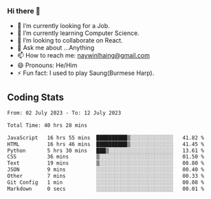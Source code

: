 ### Hi there 👋

- 🔭 I’m currently looking for a Job.
- 🌱 I’m currently learning Computer Science.
- 👯 I’m looking to collaborate on React.
- 💬 Ask me about ...Anything
- 📫 How to reach me: naywinlhaing@gmail.com
- 😄 Pronouns: He/Him
- ⚡ Fun fact: I used to play Saung(Burmese Harp).


## Coding Stats
<!--START_SECTION:waka-->

```txt
From: 02 July 2023 - To: 12 July 2023

Total Time: 40 hrs 28 mins

JavaScript   16 hrs 55 mins  ██████████▒░░░░░░░░░░░░░░   41.82 %
HTML         16 hrs 46 mins  ██████████▒░░░░░░░░░░░░░░   41.45 %
Python       5 hrs 30 mins   ███▒░░░░░░░░░░░░░░░░░░░░░   13.61 %
CSS          36 mins         ▒░░░░░░░░░░░░░░░░░░░░░░░░   01.50 %
Text         19 mins         ▒░░░░░░░░░░░░░░░░░░░░░░░░   00.80 %
JSON         9 mins          ░░░░░░░░░░░░░░░░░░░░░░░░░   00.40 %
Other        7 mins          ░░░░░░░░░░░░░░░░░░░░░░░░░   00.33 %
Git Config   1 min           ░░░░░░░░░░░░░░░░░░░░░░░░░   00.08 %
Markdown     0 secs          ░░░░░░░░░░░░░░░░░░░░░░░░░   00.01 %
```

<!--END_SECTION:waka-->
